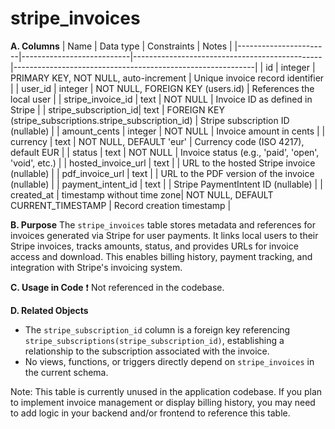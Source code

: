 # stripe_invoices

**A. Columns**
| Name                  | Data type                  | Constraints                                   | Notes                                                      |
|-----------------------|---------------------------|-----------------------------------------------|------------------------------------------------------------|
| id                    | integer                   | PRIMARY KEY, NOT NULL, auto-increment         | Unique invoice record identifier                           |
| user_id               | integer                   | NOT NULL, FOREIGN KEY (users.id)              | References the local user                                  |
| stripe_invoice_id     | text                      | NOT NULL                                      | Invoice ID as defined in Stripe                            |
| stripe_subscription_id| text                      | FOREIGN KEY (stripe_subscriptions.stripe_subscription_id) | Stripe subscription ID (nullable)                          |
| amount_cents          | integer                   | NOT NULL                                      | Invoice amount in cents                                    |
| currency              | text                      | NOT NULL, DEFAULT 'eur'                       | Currency code (ISO 4217), default EUR                      |
| status                | text                      | NOT NULL                                      | Invoice status (e.g., 'paid', 'open', 'void', etc.)        |
| hosted_invoice_url    | text                      |                                               | URL to the hosted Stripe invoice (nullable)                |
| pdf_invoice_url       | text                      |                                               | URL to the PDF version of the invoice (nullable)           |
| payment_intent_id     | text                      |                                               | Stripe PaymentIntent ID (nullable)                         |
| created_at            | timestamp without time zone| NOT NULL, DEFAULT CURRENT_TIMESTAMP           | Record creation timestamp                                  |

**B. Purpose**
The `stripe_invoices` table stores metadata and references for invoices generated via Stripe for user payments. It links local users to their Stripe invoices, tracks amounts, status, and provides URLs for invoice access and download. This enables billing history, payment tracking, and integration with Stripe's invoicing system.

**C. Usage in Code**
❗ Not referenced in the codebase.

**D. Related Objects**
- The `stripe_subscription_id` column is a foreign key referencing `stripe_subscriptions(stripe_subscription_id)`, establishing a relationship to the subscription associated with the invoice.
- No views, functions, or triggers directly depend on `stripe_invoices` in the current schema.

Note:
This table is currently unused in the application codebase. If you plan to implement invoice management or display billing history, you may need to add logic in your backend and/or frontend to reference this table.